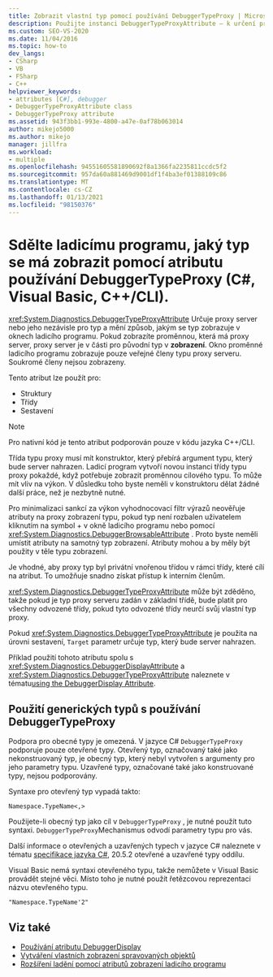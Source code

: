 ```yaml
---
title: Zobrazit vlastní typ pomocí používání DebuggerTypeProxy | Microsoft Docs
description: Použijte instanci DebuggerTypeProxyAttribute – k určení proxy (pro) pro určitý typ pro změnu způsobu zobrazení typu v ladicím programu.
ms.custom: SEO-VS-2020
ms.date: 11/04/2016
ms.topic: how-to
dev_langs:
- CSharp
- VB
- FSharp
- C++
helpviewer_keywords:
- attributes [C#], debugger
- DebuggerTypeProxyAttribute class
- DebuggerTypeProxy attribute
ms.assetid: 943f3bb1-993e-4800-a47e-0af78b063014
author: mikejo5000
ms.author: mikejo
manager: jillfra
ms.workload:
- multiple
ms.openlocfilehash: 94551605581890692f8a1366fa2235811ccdc5f2
ms.sourcegitcommit: 957da60a881469d9001df1f4ba3ef01388109c86
ms.translationtype: MT
ms.contentlocale: cs-CZ
ms.lasthandoff: 01/13/2021
ms.locfileid: "98150376"
---
```

# <a name="tell-the-debugger-what-type-to-show-using-debuggertypeproxy-attribute-c-visual-basic-ccli"></a>Sdělte ladicímu programu, jaký typ se má zobrazit pomocí atributu používání DebuggerTypeProxy (C#, Visual Basic, C++/CLI).

<xref:System.Diagnostics.DebuggerTypeProxyAttribute> Určuje proxy server nebo jeho nezávisle pro typ a mění způsob, jakým se typ zobrazuje v oknech ladicího programu. Pokud zobrazíte proměnnou, která má proxy server, proxy server je v části pro původní typ v **zobrazení**. Okno proměnné ladicího programu zobrazuje pouze veřejné členy typu proxy serveru. Soukromé členy nejsou zobrazeny.

Tento atribut lze použít pro:

- Struktury
- Třídy
- Sestavení

> [!NOTE]
> Pro nativní kód je tento atribut podporován pouze v kódu jazyka C++/CLI.

Třída typu proxy musí mít konstruktor, který přebírá argument typu, který bude server nahrazen. Ladicí program vytvoří novou instanci třídy typu proxy pokaždé, když potřebuje zobrazit proměnnou cílového typu. To může mít vliv na výkon. V důsledku toho byste neměli v konstruktoru dělat žádné další práce, než je nezbytně nutné.

Pro minimalizaci sankcí za výkon vyhodnocovací filtr výrazů neověřuje atributy na proxy zobrazení typu, pokud typ není rozbalen uživatelem kliknutím na symbol + v okně ladicího programu nebo pomocí <xref:System.Diagnostics.DebuggerBrowsableAttribute> . Proto byste neměli umístit atributy na samotný typ zobrazení. Atributy mohou a by měly být použity v těle typu zobrazení.

Je vhodné, aby proxy typ byl privátní vnořenou třídou v rámci třídy, které cílí na atribut. To umožňuje snadno získat přístup k interním členům.

<xref:System.Diagnostics.DebuggerTypeProxyAttribute> může být zděděno, takže pokud je typ proxy serveru zadán v základní třídě, bude platit pro všechny odvozené třídy, pokud tyto odvozené třídy neurčí svůj vlastní typ proxy.

Pokud <xref:System.Diagnostics.DebuggerTypeProxyAttribute> je použita na úrovni sestavení, `Target` parametr určuje typ, který bude server nahrazen.

Příklad použití tohoto atributu spolu s <xref:System.Diagnostics.DebuggerDisplayAttribute> a <xref:System.Diagnostics.DebuggerTypeProxyAttribute> naleznete v tématu[using the DebuggerDisplay Attribute](../debugger/using-the-debuggerdisplay-attribute.md).

## <a name="using-generics-with-debuggertypeproxy"></a>Použití generických typů s používání DebuggerTypeProxy

Podpora pro obecné typy je omezená. V jazyce C# `DebuggerTypeProxy` podporuje pouze otevřené typy. Otevřený typ, označovaný také jako nekonstruovaný typ, je obecný typ, který nebyl vytvořen s argumenty pro jeho parametry typu. Uzavřené typy, označované také jako konstruované typy, nejsou podporovány.

Syntaxe pro otevřený typ vypadá takto:

`Namespace.TypeName<,>`

Použijete-li obecný typ jako cíl v `DebuggerTypeProxy` , je nutné použít tuto syntaxi. `DebuggerTypeProxy`Mechanismus odvodí parametry typu pro vás.

Další informace o otevřených a uzavřených typech v jazyce C# naleznete v tématu [specifikace jazyka C#](/dotnet/csharp/language-reference/language-specification), 20.5.2 otevřené a uzavřené typy oddílu.

Visual Basic nemá syntaxi otevřeného typu, takže nemůžete v Visual Basic provádět stejné věci. Místo toho je nutné použít řetězcovou reprezentaci názvu otevřeného typu.

`"Namespace.TypeName'2"`

## <a name="see-also"></a>Viz také

- [Používání atributu DebuggerDisplay](../debugger/using-the-debuggerdisplay-attribute.md)
- [Vytváření vlastních zobrazení spravovaných objektů](../debugger/create-custom-views-of-managed-objects.md)
- [Rozšíření ladění pomocí atributů zobrazení ladicího programu](/dotnet/framework/debug-trace-profile/enhancing-debugging-with-the-debugger-display-attributes)
